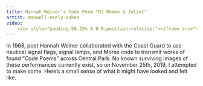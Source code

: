 ```yaml
---
title: Hannah Weiner’s Code Poem "RJ Romeo & Juliet"
artist: maxwell-neely-cohen
video:
    <div style="padding:56.25% 0 0 0;position:relative;"><iframe src="https://player.vimeo.com/video/377457558" style="position:absolute;top:0;left:0;width:100%;height:100%;" frameborder="0" allow="autoplay; fullscreen" allowfullscreen></iframe></div><script src="https://player.vimeo.com/api/player.js"></script>
---
```

In 1968, poet Hannah Weiner collaborated with the Coast Guard to use nautical signal flags, signal lamps, and Morse code to transmit works of found “Code Poems” across Central Park. No known surviving images of these performances currently exist, so on November 25th, 2019, I attempted to make some. Here’s a small sense of what it might have looked and felt like.